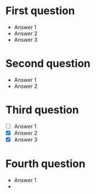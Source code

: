# First question

- Answer 1
- Answer 2
- Answer 3

# Second question

+ Answer 1
+ Answer 2

# Third question

- [ ] Answer 1
- [x] Answer 2
- [x] Answer 3

# Fourth question

+ Answer 1
+